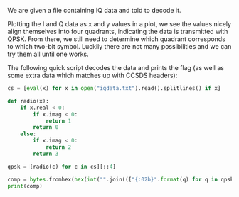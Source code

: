 We are given a file containing IQ data and told to decode it.

Plotting the I and Q data as x and y values in a plot, we see the values nicely
align themselves into four quadrants, indicating the data is transmitted with
QPSK. From there, we still need to determine which quadrant corresponds to
which two-bit symbol. Luckily there are not many possibilities and we can try
them all until one works.

The following quick script decodes the data and prints the flag (as well as
some extra data which matches up with CCSDS headers):

```python
cs = [eval(x) for x in open("iqdata.txt").read().splitlines() if x]

def radio(x):
    if x.real < 0:
        if x.imag < 0:
            return 1
        return 0
    else:
        if x.imag < 0:
            return 2
        return 3

qpsk = [radio(c) for c in cs][::4]

comp = bytes.fromhex(hex(int("".join((["{:02b}".format(q) for q in qpsk])),2))[2:])
print(comp)
```
